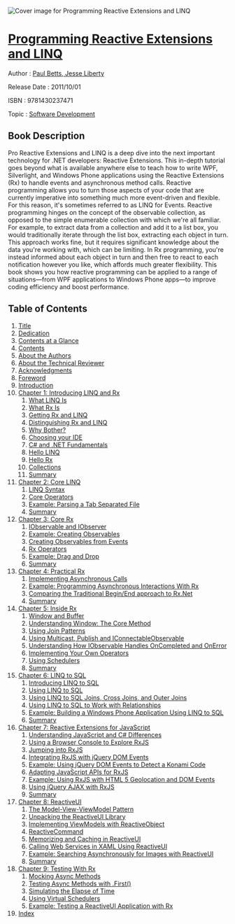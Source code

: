 ![Cover image for Programming Reactive Extensions and LINQ](https://imgdetail.ebookreading.net/cover/cover/software_development/EB9781430237471.jpg)

[Programming Reactive Extensions and LINQ](https://ebookreading.net/view/book/Programming+Reactive+Extensions+and+LINQ-EB9781430237471_1.html "Programming Reactive Extensions and LINQ")
====================================================================================================================

Author : [Paul Betts](https://ebookreading.net/search/author/Paul+Betts),[ Jesse Liberty](https://ebookreading.net/search/author/+Jesse+Liberty)

Release Date : 2011/10/01

ISBN : 9781430237471

Topic : [Software Development](https://ebookreading.net/search/category/software-development)

Book Description
-----------------

Pro Reactive Extensions and LINQ is a deep dive into the next important technology for .NET developers: Reactive Extensions. This in-depth tutorial goes beyond what is available anywhere else to teach how to write WPF, Silverlight, and Windows Phone applications using the Reactive Extensions (Rx) to handle events and asynchronous method calls.
Reactive programming allows you to turn those aspects of your code that are currently imperative into something much more event-driven and flexible. For this reason, it's sometimes referred to as LINQ for Events.
Reactive programming hinges on the concept of the observable collection, as opposed to the simple enumerable collection with which we're all familiar. For example, to extract data from a collection and add it to a list box, you would traditionally iterate through the list box, extracting each object in turn. This approach works fine, but it requires significant knowledge about the data you're working with, which can be limiting. In Rx programming, you're instead informed about each object in turn and then free to react to each notification however you like, which affords much greater flexibility.
This book shows you how reactive programming can be applied to a range of situations—from WPF applications to Windows Phone apps—to improve coding efficiency and boost performance.
              
Table of Contents
-----------------

1. [Title](https://ebookreading.net/view/book/Programming+Reactive+Extensions+and+LINQ-EB9781430237471_2.html)
1. [Dedication](https://ebookreading.net/view/book/Programming+Reactive+Extensions+and+LINQ-EB9781430237471_3.html)
1. [Contents at a Glance](https://ebookreading.net/view/book/Programming+Reactive+Extensions+and+LINQ-EB9781430237471_4.html#contents_at_a_glanc)
1. [Contents](https://ebookreading.net/view/book/Programming+Reactive+Extensions+and+LINQ-EB9781430237471_5.html#contents_Contents)
1. [About the Authors](https://ebookreading.net/view/book/Programming+Reactive+Extensions+and+LINQ-EB9781430237471_6.html#about_the_authors)
1. [About the Technical Reviewer](https://ebookreading.net/view/book/Programming+Reactive+Extensions+and+LINQ-EB9781430237471_7.html#about_the_technical)
1. [Acknowledgments](https://ebookreading.net/view/book/Programming+Reactive+Extensions+and+LINQ-EB9781430237471_8.html#acknowledgments_Ack)
1. [Foreword](https://ebookreading.net/view/book/Programming+Reactive+Extensions+and+LINQ-EB9781430237471_9.html#foreword_Foreword)
1. [Introduction](https://ebookreading.net/view/book/Programming+Reactive+Extensions+and+LINQ-EB9781430237471_10.html#introduction_Introd)
1. [Chapter 1: Introducing LINQ and Rx](https://ebookreading.net/view/book/Programming+Reactive+Extensions+and+LINQ-EB9781430237471_11.html#ch1)
    1. [What LINQ Is](https://ebookreading.net/view/book/Programming+Reactive+Extensions+and+LINQ-EB9781430237471_12.html#what_linq_is)
    1. [What Rx Is](https://ebookreading.net/view/book/Programming+Reactive+Extensions+and+LINQ-EB9781430237471_13.html#what_rx_is)
    1. [Getting Rx and LINQ](https://ebookreading.net/view/book/Programming+Reactive+Extensions+and+LINQ-EB9781430237471_14.html#getting_rx_and_linq)
    1. [Distinguishing Rx and LINQ](https://ebookreading.net/view/book/Programming+Reactive+Extensions+and+LINQ-EB9781430237471_15.html#distinguishing_rx_a)
    1. [Why Bother?](https://ebookreading.net/view/book/Programming+Reactive+Extensions+and+LINQ-EB9781430237471_16.html#why_bother)
    1. [Choosing your IDE](https://ebookreading.net/view/book/Programming+Reactive+Extensions+and+LINQ-EB9781430237471_17.html#choosing_your_ide)
    1. [C# and .NET Fundamentals](https://ebookreading.net/view/book/Programming+Reactive+Extensions+and+LINQ-EB9781430237471_18.html#c_and_net_fundament)
    1. [Hello LINQ](https://ebookreading.net/view/book/Programming+Reactive+Extensions+and+LINQ-EB9781430237471_19.html#hello_linq)
    1. [Hello Rx](https://ebookreading.net/view/book/Programming+Reactive+Extensions+and+LINQ-EB9781430237471_20.html#hello_rx)
    1. [Collections](https://ebookreading.net/view/book/Programming+Reactive+Extensions+and+LINQ-EB9781430237471_21.html#collections)
    1. [Summary](https://ebookreading.net/view/book/Programming+Reactive+Extensions+and+LINQ-EB9781430237471_22.html#summary)
1. [Chapter 2: Core LINQ](https://ebookreading.net/view/book/Programming+Reactive+Extensions+and+LINQ-EB9781430237471_23.html#ch2)
    1. [LINQ Syntax](https://ebookreading.net/view/book/Programming+Reactive+Extensions+and+LINQ-EB9781430237471_24.html#linq_syntax)
    1. [Core Operators](https://ebookreading.net/view/book/Programming+Reactive+Extensions+and+LINQ-EB9781430237471_25.html#core_operators)
    1. [Example: Parsing a Tab Separated File](https://ebookreading.net/view/book/Programming+Reactive+Extensions+and+LINQ-EB9781430237471_26.html#example_parsing_a_t)
    1. [Summary](https://ebookreading.net/view/book/Programming+Reactive+Extensions+and+LINQ-EB9781430237471_27.html#summary1)
1. [Chapter 3: Core Rx](https://ebookreading.net/view/book/Programming+Reactive+Extensions+and+LINQ-EB9781430237471_28.html#ch3)
    1. [IObservable and IObserver](https://ebookreading.net/view/book/Programming+Reactive+Extensions+and+LINQ-EB9781430237471_29.html#iobservable_and_iob)
    1. [Example: Creating Observables](https://ebookreading.net/view/book/Programming+Reactive+Extensions+and+LINQ-EB9781430237471_30.html#example_creating_ob)
    1. [Creating Observables from Events](https://ebookreading.net/view/book/Programming+Reactive+Extensions+and+LINQ-EB9781430237471_31.html#creating_observable)
    1. [Rx Operators](https://ebookreading.net/view/book/Programming+Reactive+Extensions+and+LINQ-EB9781430237471_32.html#rx_operators)
    1. [Example: Drag and Drop](https://ebookreading.net/view/book/Programming+Reactive+Extensions+and+LINQ-EB9781430237471_33.html#example_drag_and_dr)
    1. [Summary](https://ebookreading.net/view/book/Programming+Reactive+Extensions+and+LINQ-EB9781430237471_34.html#summary2)
1. [Chapter 4: Practical Rx](https://ebookreading.net/view/book/Programming+Reactive+Extensions+and+LINQ-EB9781430237471_35.html#ch4)
    1. [Implementing Asynchronous Calls](https://ebookreading.net/view/book/Programming+Reactive+Extensions+and+LINQ-EB9781430237471_36.html#implementing_asynch)
    1. [Example: Programming Asynchronous Interactions With Rx](https://ebookreading.net/view/book/Programming+Reactive+Extensions+and+LINQ-EB9781430237471_37.html#example_programming)
    1. [Comparing the Traditional Begin/End approach to Rx.Net](https://ebookreading.net/view/book/Programming+Reactive+Extensions+and+LINQ-EB9781430237471_38.html#comparing_the_tradi)
    1. [Summary](https://ebookreading.net/view/book/Programming+Reactive+Extensions+and+LINQ-EB9781430237471_39.html#summary3)
1. [Chapter 5: Inside Rx](https://ebookreading.net/view/book/Programming+Reactive+Extensions+and+LINQ-EB9781430237471_40.html#ch5)
    1. [Window and Buffer](https://ebookreading.net/view/book/Programming+Reactive+Extensions+and+LINQ-EB9781430237471_41.html#window_and_buffer)
    1. [Understanding Window: The Core Method](https://ebookreading.net/view/book/Programming+Reactive+Extensions+and+LINQ-EB9781430237471_42.html#understanding_windo)
    1. [Using Join Patterns](https://ebookreading.net/view/book/Programming+Reactive+Extensions+and+LINQ-EB9781430237471_43.html#using_join_patterns)
    1. [Using Multicast, Publish and IConnectableObservable](https://ebookreading.net/view/book/Programming+Reactive+Extensions+and+LINQ-EB9781430237471_44.html#using_multicast_pub)
    1. [Understanding How IObservable Handles OnCompleted and OnError](https://ebookreading.net/view/book/Programming+Reactive+Extensions+and+LINQ-EB9781430237471_45.html#understanding_how_i)
    1. [Implementing Your Own Operators](https://ebookreading.net/view/book/Programming+Reactive+Extensions+and+LINQ-EB9781430237471_46.html#implementing_your_o)
    1. [Using Schedulers](https://ebookreading.net/view/book/Programming+Reactive+Extensions+and+LINQ-EB9781430237471_47.html#using_schedulers)
    1. [Summary](https://ebookreading.net/view/book/Programming+Reactive+Extensions+and+LINQ-EB9781430237471_48.html#summary4)
1. [Chapter 6: LINQ to SQL](https://ebookreading.net/view/book/Programming+Reactive+Extensions+and+LINQ-EB9781430237471_49.html#ch6)
    1. [Introducing LINQ to SQL](https://ebookreading.net/view/book/Programming+Reactive+Extensions+and+LINQ-EB9781430237471_50.html#introducing_linq_to)
    1. [Using LINQ to SQL](https://ebookreading.net/view/book/Programming+Reactive+Extensions+and+LINQ-EB9781430237471_51.html#using_linq_to_sql)
    1. [Using LINQ to SQL Joins, Cross Joins, and Outer Joins](https://ebookreading.net/view/book/Programming+Reactive+Extensions+and+LINQ-EB9781430237471_52.html#using_linq_to_sql_j)
    1. [Using LINQ to SQL to Work with Relationships](https://ebookreading.net/view/book/Programming+Reactive+Extensions+and+LINQ-EB9781430237471_53.html#using_linq_to_sql_t)
    1. [Example: Building a Windows Phone Application Using LINQ to SQL](https://ebookreading.net/view/book/Programming+Reactive+Extensions+and+LINQ-EB9781430237471_54.html#example_building_a_)
    1. [Summary](https://ebookreading.net/view/book/Programming+Reactive+Extensions+and+LINQ-EB9781430237471_55.html#summary5)
1. [Chapter 7: Reactive Extensions for JavaScript](https://ebookreading.net/view/book/Programming+Reactive+Extensions+and+LINQ-EB9781430237471_56.html#ch7)
    1. [Understanding JavaScript and C# Differences](https://ebookreading.net/view/book/Programming+Reactive+Extensions+and+LINQ-EB9781430237471_57.html#understanding_javas)
    1. [Using a Browser Console to Explore RxJS](https://ebookreading.net/view/book/Programming+Reactive+Extensions+and+LINQ-EB9781430237471_58.html#using_a_browser_con)
    1. [Jumping into RxJS](https://ebookreading.net/view/book/Programming+Reactive+Extensions+and+LINQ-EB9781430237471_59.html#jumping_into_rxjs)
    1. [Integrating RxJS with jQuery DOM Events](https://ebookreading.net/view/book/Programming+Reactive+Extensions+and+LINQ-EB9781430237471_60.html#integrating_rxjs_wi)
    1. [Example: Using jQuery DOM Events to Detect a Konami Code](https://ebookreading.net/view/book/Programming+Reactive+Extensions+and+LINQ-EB9781430237471_61.html#example_using_jquer)
    1. [Adapting JavaScript APIs for RxJS](https://ebookreading.net/view/book/Programming+Reactive+Extensions+and+LINQ-EB9781430237471_62.html#adapting_javascript)
    1. [Example: Using RxJS with HTML 5 Geolocation and DOM Events](https://ebookreading.net/view/book/Programming+Reactive+Extensions+and+LINQ-EB9781430237471_63.html#example_using_rxjs_)
    1. [Using jQuery AJAX with RxJS](https://ebookreading.net/view/book/Programming+Reactive+Extensions+and+LINQ-EB9781430237471_64.html#using_jquery_ajax_w)
    1. [Summary](https://ebookreading.net/view/book/Programming+Reactive+Extensions+and+LINQ-EB9781430237471_65.html#summary6)
1. [Chapter 8: ReactiveUI](https://ebookreading.net/view/book/Programming+Reactive+Extensions+and+LINQ-EB9781430237471_66.html#ch8)
    1. [The Model-View-ViewModel Pattern](https://ebookreading.net/view/book/Programming+Reactive+Extensions+and+LINQ-EB9781430237471_67.html#the_model_view_view)
    1. [Unpacking the ReactiveUI Library](https://ebookreading.net/view/book/Programming+Reactive+Extensions+and+LINQ-EB9781430237471_68.html#unpacking_the_react)
    1. [Implementing ViewModels with ReactiveObject](https://ebookreading.net/view/book/Programming+Reactive+Extensions+and+LINQ-EB9781430237471_69.html#implementing_viewmo)
    1. [ReactiveCommand](https://ebookreading.net/view/book/Programming+Reactive+Extensions+and+LINQ-EB9781430237471_70.html#reactivecommand)
    1. [Memorizing and Caching in ReactiveUI](https://ebookreading.net/view/book/Programming+Reactive+Extensions+and+LINQ-EB9781430237471_71.html#memorizing_and_cach)
    1. [Calling Web Services in XAML Using ReactiveUI ](https://ebookreading.net/view/book/Programming+Reactive+Extensions+and+LINQ-EB9781430237471_72.html#calling_web_service)
    1. [Example: Searching Asynchronously for Images with ReactiveUI](https://ebookreading.net/view/book/Programming+Reactive+Extensions+and+LINQ-EB9781430237471_73.html#example_searching_a)
    1. [Summary](https://ebookreading.net/view/book/Programming+Reactive+Extensions+and+LINQ-EB9781430237471_74.html#summary7)
1. [Chapter 9: Testing With Rx](https://ebookreading.net/view/book/Programming+Reactive+Extensions+and+LINQ-EB9781430237471_75.html#ch9)
    1. [Mocking Async Methods](https://ebookreading.net/view/book/Programming+Reactive+Extensions+and+LINQ-EB9781430237471_76.html#mocking_async_metho)
    1. [Testing Async Methods with .First()](https://ebookreading.net/view/book/Programming+Reactive+Extensions+and+LINQ-EB9781430237471_77.html#testing_async_metho)
    1. [Simulating the Elapse of Time](https://ebookreading.net/view/book/Programming+Reactive+Extensions+and+LINQ-EB9781430237471_78.html#simulating_the_elap)
    1. [Using Virtual Schedulers](https://ebookreading.net/view/book/Programming+Reactive+Extensions+and+LINQ-EB9781430237471_79.html#using_virtual_sched)
    1. [Example: Testing a ReactiveUI Application with Rx](https://ebookreading.net/view/book/Programming+Reactive+Extensions+and+LINQ-EB9781430237471_80.html#example_testing_a_r)
1. [Index](https://ebookreading.net/view/book/Programming+Reactive+Extensions+and+LINQ-EB9781430237471_81.html#index_Index)
